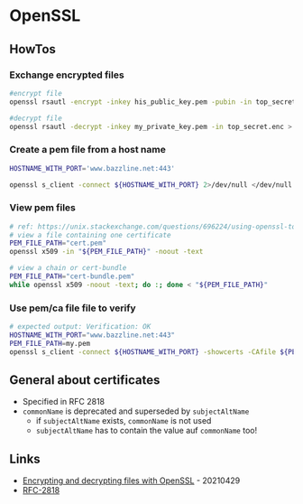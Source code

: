 # OpenSSL

## HowTos

### Exchange encrypted files

```bash
#encrypt file
openssl rsautl -encrypt -inkey his_public_key.pem -pubin -in top_secret.txt -out top_secret.enc

#decrypt file
openssl rsautl -decrypt -inkey my_private_key.pem -in top_secret.enc > top_secret.txt
```

### Create a pem file from a host name

```bash
HOSTNAME_WITH_PORT='www.bazzline.net:443'

openssl s_client -connect ${HOSTNAME_WITH_PORT} 2>/dev/null </dev/null |  sed -ne '/-BEGIN CERTIFICATE-/,/-END CERTIFICATE-/p' > ${HOSTNAME_WITH_PORT%:*}.pem;
```

### View pem files

```bash
# ref: https://unix.stackexchange.com/questions/696224/using-openssl-to-display-all-certificates-of-a-pem-file
# view a file containing one certificate
PEM_FILE_PATH="cert.pem"
openssl x509 -in "${PEM_FILE_PATH}" -noout -text

# view a chain or cert-bundle
PEM_FILE_PATH="cert-bundle.pem"
while openssl x509 -noout -text; do :; done < "${PEM_FILE_PATH}"
```

### Use pem/ca file file to verify

```bash
# expected output: Verification: OK
HOSTNAME_WITH_PORT="www.bazzline.net:443"
PEM_FILE_PATH=my.pem
openssl s_client -connect ${HOSTNAME_WITH_PORT} -showcerts -CAfile ${PEM_FILE_PATH} </dev/null 2>/dev/null | grep ^Verification
```

## General about certificates

* Specified in RFC 2818
* `commonName` is deprecated and superseded by `subjectAltName`
  * if `subjectAltName` exists, `commonName` is not used
  * `subjectAltName` has to contain the value auf `commonName` too!

## Links

* [Encrypting and decrypting files with OpenSSL](https://opensource.com/article/21/4/encryption-decryption-openssl) - 20210429
* [RFC-2818](https://datatracker.ietf.org/doc/html/rfc2818)
